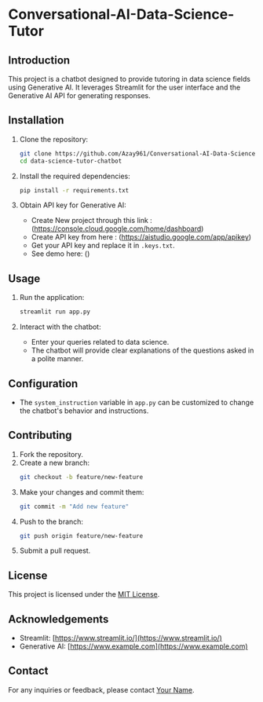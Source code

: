 # Conversational-AI-Data-Science-Tutor

## Introduction
This project is a chatbot designed to provide tutoring in data science fields using Generative AI. It leverages Streamlit for the user interface and the Generative AI API for generating responses.

## Installation
1. Clone the repository:
    ```bash
    git clone https://github.com/Azay961/Conversational-AI-Data-Science-Tutor.git
    cd data-science-tutor-chatbot
    ```

2. Install the required dependencies:
    ```bash
    pip install -r requirements.txt
    ```

3. Obtain API key for Generative AI:
   - Create New project through this link : (https://console.cloud.google.com/home/dashboard)
   - Create API key from here : (https://aistudio.google.com/app/apikey)
   - Get your API key and replace it in `.keys.txt`.
   - See demo here: ()

## Usage
1. Run the application:
    ```bash
    streamlit run app.py
    ```

2. Interact with the chatbot:
    - Enter your queries related to data science.
    - The chatbot will provide clear explanations of the questions asked in a polite manner.

## Configuration
- The `system_instruction` variable in `app.py` can be customized to change the chatbot's behavior and instructions.

## Contributing
1. Fork the repository.
2. Create a new branch:
    ```bash
    git checkout -b feature/new-feature
    ```
3. Make your changes and commit them:
    ```bash
    git commit -m "Add new feature"
    ```
4. Push to the branch:
    ```bash
    git push origin feature/new-feature
    ```
5. Submit a pull request.

## License
This project is licensed under the [MIT License](LICENSE).

## Acknowledgements
- Streamlit: [https://www.streamlit.io/](https://www.streamlit.io/)
- Generative AI: [https://www.example.com](https://www.example.com)

## Contact
For any inquiries or feedback, please contact [Your Name](mailto:youremail@example.com).
